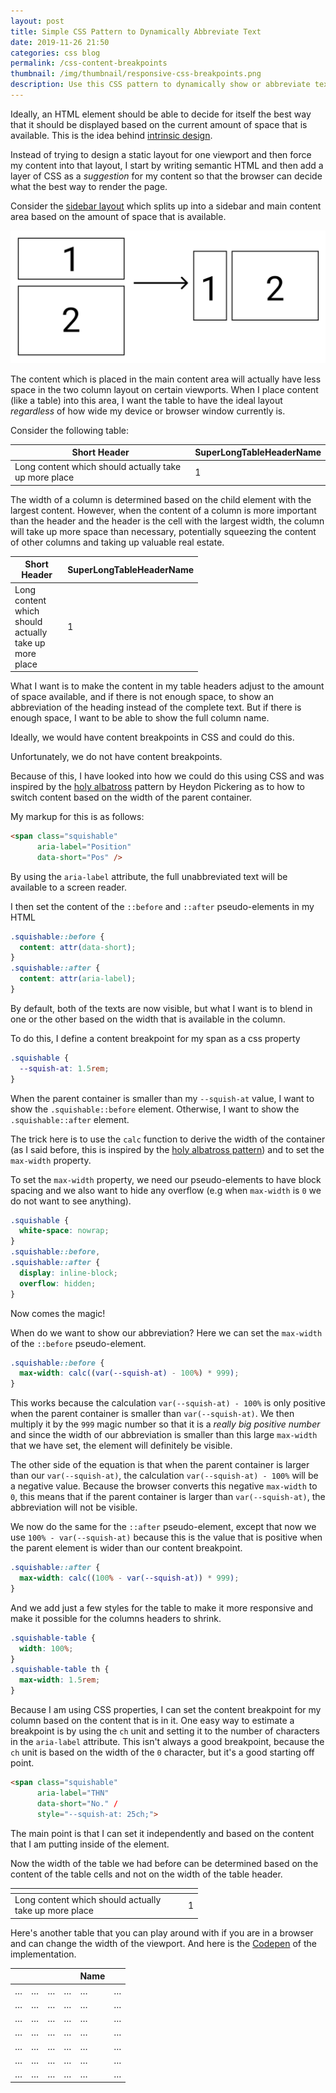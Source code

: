 ```yaml
---
layout: post
title: Simple CSS Pattern to Dynamically Abbreviate Text
date: 2019-11-26 21:50
categories: css blog
permalink: /css-content-breakpoints
thumbnail: /img/thumbnail/responsive-css-breakpoints.png
description: Use this CSS pattern to dynamically show or abbreviate text based on the amount of space that is available.
---
```


Ideally, an HTML element should be able to decide for itself
the best way that it should be displayed based on the current
amount of space that is available. This is the idea behind
[intrinsic design](http://www.zeldman.com/2018/05/02/transcript-intrinsic-web-design-with-jen-simmons-the-big-web-show/).

Instead of trying to design a static layout for one viewport and
then force my content into that layout, I start by writing
semantic HTML and then add a layer of CSS as a _suggestion_ for
my content so that the browser can decide what the best way to
render the page.

Consider the [sidebar layout](https://every-layout.dev/layouts/sidebar/) which splits up into a sidebar and main content area
based on the amount of space that is available.

![In a wider viewport some content may actually have less space](/img/2019-11-26-responsive/HorizontalToVertical.svg "In a wider viewport some content may actually have less space")

The content which is placed in the main content area will
actually have less space in the two column layout on certain
viewports. When I place content (like a table) into this area, I
want the table to have the ideal layout _regardless_ of how wide
my device or browser window currently is.

Consider the following table:

<div class="horizontal-scroll">
  <table>
    <thead>
      <tr>
        <th>
          Short Header
        </th>
        <th>
          SuperLongTableHeaderName
        </th>
      </tr>
    </thead>
    <tbody>
      <tr>
        <td>Long content which should actually take up more place</td>
        <td class="number">1</td>
      </tr>
    </tbody>
  </table>
</div>

The width of a column is determined based on the child element
with the largest content. However, when the content of a column
is more important than the header and the header is the cell
with the largest width, the column will take up more space than
necessary, potentially squeezing the content of other columns
and taking up valuable real estate.

<div class="horizontal-scroll">
  <table style="max-width: 300px">
    <thead>
      <tr>
        <th>
          Short Header
        </th>
        <th>
          SuperLongTableHeaderName
        </th>
      </tr>
    </thead>
    <tbody>
      <tr>
        <td>Long content which should actually take up more place</td>
        <td class="number">1</td>
      </tr>
    </tbody>
  </table>
</div>

What I want is to make the content in my table headers adjust to
the amount of space available, and if there is not enough space,
to show an abbreviation of the heading instead of the complete
text. But if there is enough space, I want to be able to show the
full column name.

Ideally, we would have content breakpoints in CSS and could do this.

Unfortunately, we do not have content breakpoints.

Because of this, I have looked into how we could do this using
CSS and was inspired by the [holy albatross](https://www.heydonworks.com/article/the-flexbox-holy-albatross) pattern
by Heydon Pickering as to how to switch content based on the
width of the parent container.

My markup for this is as follows:

```html
<span class="squishable"
      aria-label="Position"
      data-short="Pos" />
```

By using the `aria-label` attribute, the full unabbreviated text
will be available to a screen reader.

I then set the content of the `::before` and `::after`
pseudo-elements in my HTML

```css
.squishable::before {
  content: attr(data-short);
}
.squishable::after {
  content: attr(aria-label);
}
```

By default, both of the texts are now visible, but what I want is
to blend in one or the other based on the width that is available
in the column.

To do this, I define a content breakpoint for my span as a css
property

```css
.squishable {
  --squish-at: 1.5rem;
}
```

When the parent container is smaller than my `--squish-at` value,
I want to show the `.squishable::before` element. Otherwise, I
want to show the `.squishable::after` element.

The trick here is to use the `calc` function to derive the width
of the container (as I said before, this is inspired by the
[holy albatross pattern](https://www.heydonworks.com/article/the-flexbox-holy-albatross)) and to set the `max-width` property.

To set the `max-width` property, we need our pseudo-elements to
have block spacing and we also want to hide any overflow (e.g
when `max-width` is `0` we do not want to see anything).

```css
.squishable {
  white-space: nowrap;
}
.squishable::before,
.squishable::after {
  display: inline-block;
  overflow: hidden;
}
```

Now comes the magic!

When do we want to show our abbreviation? Here we can set the
`max-width` of the `::before` pseudo-element.

```css
.squishable::before {
  max-width: calc((var(--squish-at) - 100%) * 999);
}
```

This works because the calculation `var(--squish-at) - 100%` is
only positive when the parent container is smaller than `var(--squish-at)`. We then multiply it by the `999` magic number so
that it is a _really big positive number_ and since the width
of our abbreviation is smaller than this large `max-width` that
we have set, the element will definitely be visible.

The other side of the equation is that when the parent container
is larger than our `var(--squish-at)`, the calculation
`var(--squish-at) - 100%` will be a negative value. Because the
browser converts this negative `max-width` to `0`, this means
that if the parent container is larger than `var(--squish-at)`,
the abbreviation will not be visible.

We now do the same for the `::after` pseudo-element, except that
now we use `100% - var(--squish-at)` because this is the value
that is positive when the parent element is wider than our
content breakpoint.

```css
.squishable::after {
  max-width: calc((100% - var(--squish-at)) * 999);
}
```

And we add just a few styles for the table to make it more
responsive and make it possible for the columns headers to
shrink.

```css
.squishable-table {
  width: 100%;
}
.squishable-table th {
  max-width: 1.5rem;
}
```

Because I am using CSS properties, I can set the content
breakpoint for my column based on the content that is in it.
One easy way to estimate a breakpoint is by using the `ch` unit
and setting it to the number of characters in the `aria-label`
attribute. This isn't always a good breakpoint, because the `ch`
unit is based on the width of the `0` character, but it's a good
starting off point.

```html
<span class="squishable"
      aria-label="THN"
      data-short="No." /
      style="--squish-at: 25ch;">
```

The main point is that I can set it independently and based
on the content that I am putting inside of the element.

Now the width of the table we had before can be determined
based on the content of the table cells and not on the width
of the table header.

<table class="squishable-table" style="max-width: 300px">
  <thead>
    <tr>
      <th>
        <span class="squishable"
          aria-label="Short Header"
          data-short="Header"
          style="--squish-at: 5ch;"/>
      </th>
      <th>
        <span class="squishable"
          aria-label="SuperLongTableHeaderName"
          data-short="No."
          style="--squish-at: 25ch;" />
      </th>
    </tr>
  </thead>
  <tbody>
    <tr>
      <td>Long content which should actually take up more place</td>
      <td class="number">1</td>
    </tr>
  </tbody>
</table>

Here's another table that you can play around with if you are
in a browser and can change the width of the viewport. And here
is the [Codepen](https://codepen.io/joyheron/pen/BaagQLe) of the
implementation.

<div class="horizontal-scroll">
  <table class="squishable-table">
    <thead>
      <tr>
        <th>
          <span class="squishable"
              aria-label="Position"
              data-short="Pos"
              style="--squish-at: 8ch;" />
        </th>
        <th>
          <span class="squishable"
              aria-label="Priority"
              data-short="Prio"
              style="--squish-at: 8ch;" />
        </th>
        <th>
          <span class="squishable"
              aria-label="Number"
              data-short="No."
              style="--squish-at: 6ch;" />
        </th>
        <th>
          <span class="squishable"
              aria-label="Address"
              data-short="Addr."
              style="--squish-at: 7ch;" />
        </th>
        <th>
          <span class="non-squishable">Name</span>
        </th>
        <th>
          <span class="squishable"
                aria-label="Telefone No."
                data-short="Tel."
                style="--squish-at: 11ch;" />
        </th>
      </tr>
    </thead>
    <tbody>
      <tr><td>&#8230;</td><td>&#8230;</td><td>&#8230;</td><td>&#8230;</td><td>&#8230;</td><td>&#8230;</td></tr>
      <tr><td>&#8230;</td><td>&#8230;</td><td>&#8230;</td><td>&#8230;</td><td>&#8230;</td><td>&#8230;</td></tr>
      <tr><td>&#8230;</td><td>&#8230;</td><td>&#8230;</td><td>&#8230;</td><td>&#8230;</td><td>&#8230;</td></tr>
      <tr><td>&#8230;</td><td>&#8230;</td><td>&#8230;</td><td>&#8230;</td><td>&#8230;</td><td>&#8230;</td></tr>
      <tr><td>&#8230;</td><td>&#8230;</td><td>&#8230;</td><td>&#8230;</td><td>&#8230;</td><td>&#8230;</td></tr>
      <tr><td>&#8230;</td><td>&#8230;</td><td>&#8230;</td><td>&#8230;</td><td>&#8230;</td><td>&#8230;</td></tr>
      <tr><td>&#8230;</td><td>&#8230;</td><td>&#8230;</td><td>&#8230;</td><td>&#8230;</td><td>&#8230;</td></tr>
    </tbody>
  </table>
</div>

<!-- ![Set the width of a table header responsively](/img/responsive-css-breakpoint.gif "Set the width of a table header responsively") -->
